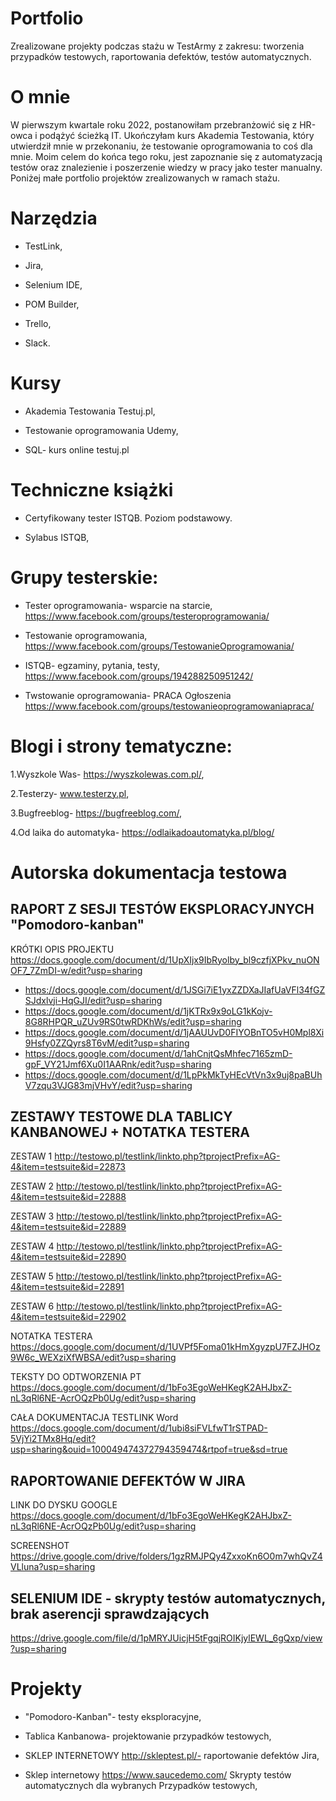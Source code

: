 # Portfolio
Zrealizowane projekty podczas stażu w TestArmy z zakresu: tworzenia przypadków testowych, raportowania defektów, testów automatycznych.

# O mnie 
W pierwszym kwartale roku 2022, postanowiłam przebranżowić się z HR-owca i podążyć ścieżką IT. Ukończyłam kurs Akademia Testowania, który utwierdził mnie w przekonaniu, że testowanie oprogramowania to coś dla mnie. Moim celem do końca tego roku, jest zapoznanie się z automatyzacją testów oraz znalezienie i poszerzenie wiedzy w pracy jako tester manualny. 
Poniżej małe portfolio projektów zrealizowanych w ramach stażu. 

# Narzędzia 
 * TestLink, 

 * Jira,

 * Selenium IDE, 

 * POM Builder, 

 * Trello,

 * Slack.

# Kursy 
* Akademia Testowania Testuj.pl,

* Testowanie oprogramowania Udemy,

* SQL- kurs online testuj.pl

# Techniczne książki 
* Certyfikowany tester ISTQB. Poziom podstawowy.

* Sylabus ISTQB, 

# Grupy testerskie: 
* Tester oprogramowania- wsparcie na starcie, https://www.facebook.com/groups/testeroprogramowania/

* Testowanie oprogramowania, https://www.facebook.com/groups/TestowanieOprogramowania/

* ISTQB- egzaminy, pytania, testy, https://www.facebook.com/groups/194288250951242/

* Twstowanie oprogramowania- PRACA Ogłoszenia https://www.facebook.com/groups/testowanieoprogramowaniapraca/

# Blogi i strony tematyczne: 
1.Wyszkole Was- https://wyszkolewas.com.pl/,

2.Testerzy- www.testerzy.pl, 

3.Bugfreeblog- https://bugfreeblog.com/,

4.Od laika do automatyka- https://odlaikadoautomatyka.pl/blog/


# Autorska dokumentacja testowa
## RAPORT Z SESJI TESTÓW EKSPLORACYJNYCH "Pomodoro-kanban"

KRÓTKI OPIS PROJEKTU https://docs.google.com/document/d/1UpXIjx9IbRyolby_bl9czfjXPkv_nuONOF7_7ZmDI-w/edit?usp=sharing

 * https://docs.google.com/document/d/1JSGi7iE1yxZZDXaJIafUaVFl34fGZSJdxlvji-HqGJI/edit?usp=sharing
 * https://docs.google.com/document/d/1jKTRx9x9oLG1kKojv-8G8RHPQR_uZUv9RS0twRDKhWs/edit?usp=sharing
 * https://docs.google.com/document/d/1jAAUUvD0FIYOBnTO5vH0Mpl8Xi9Hsfy0ZZQyrs8T6vM/edit?usp=sharing
 * https://docs.google.com/document/d/1ahCnjtQsMhfec7165zmD-gpF_VY21Jmf6Xu0I1AARnk/edit?usp=sharing
 * https://docs.google.com/document/d/1LpPkMkTyHEcVtVn3x9uj8paBUhV7zqu3VJG83mjVHvY/edit?usp=sharing

## ZESTAWY TESTOWE DLA TABLICY KANBANOWEJ + NOTATKA TESTERA 
ZESTAW 1 http://testowo.pl/testlink/linkto.php?tprojectPrefix=AG-4&item=testsuite&id=22873

ZESTAW 2 http://testowo.pl/testlink/linkto.php?tprojectPrefix=AG-4&item=testsuite&id=22888

ZESTAW 3 http://testowo.pl/testlink/linkto.php?tprojectPrefix=AG-4&item=testsuite&id=22889

ZESTAW 4 http://testowo.pl/testlink/linkto.php?tprojectPrefix=AG-4&item=testsuite&id=22890

ZESTAW 5 http://testowo.pl/testlink/linkto.php?tprojectPrefix=AG-4&item=testsuite&id=22891

ZESTAW 6 http://testowo.pl/testlink/linkto.php?tprojectPrefix=AG-4&item=testsuite&id=22902

NOTATKA TESTERA https://docs.google.com/document/d/1UVPf5Foma01kHmXgyzpU7FZJHOz9W6c_WEXziXfWBSA/edit?usp=sharing

TEKSTY DO ODTWORZENIA PT https://docs.google.com/document/d/1bFo3EgoWeHKegK2AHJbxZ-nL3qRl6NE-AcrOQzPb0Ug/edit?usp=sharing

CAŁA DOKUMENTACJA TESTLINK Word https://docs.google.com/document/d/1ubi8siFVLfwT1rSTPAD-5VjYi2TMx8Hq/edit?usp=sharing&ouid=100049474372794359474&rtpof=true&sd=true


## RAPORTOWANIE DEFEKTÓW W JIRA
LINK DO DYSKU GOOGLE https://docs.google.com/document/d/1bFo3EgoWeHKegK2AHJbxZ-nL3qRl6NE-AcrOQzPb0Ug/edit?usp=sharing

SCREENSHOT https://drive.google.com/drive/folders/1gzRMJPQy4ZxxoKn6O0m7whQvZ4VLluna?usp=sharing

## SELENIUM IDE - skrypty testów automatycznych, brak aserencji sprawdzających 

https://drive.google.com/file/d/1pMRYJUicjH5tFgqjROIKjylEWL_6gQxp/view?usp=sharing

# Projekty 
* "Pomodoro-Kanban"- testy eksploracyjne, 

* Tablica Kanbanowa- projektowanie przypadków testowych, 

* SKLEP INTERNETOWY http://skleptest.pl/- raportowanie defektów Jira,  

* Sklep internetowy https://www.saucedemo.com/ Skrypty testów automatycznych dla wybranych Przypadków testowych,
